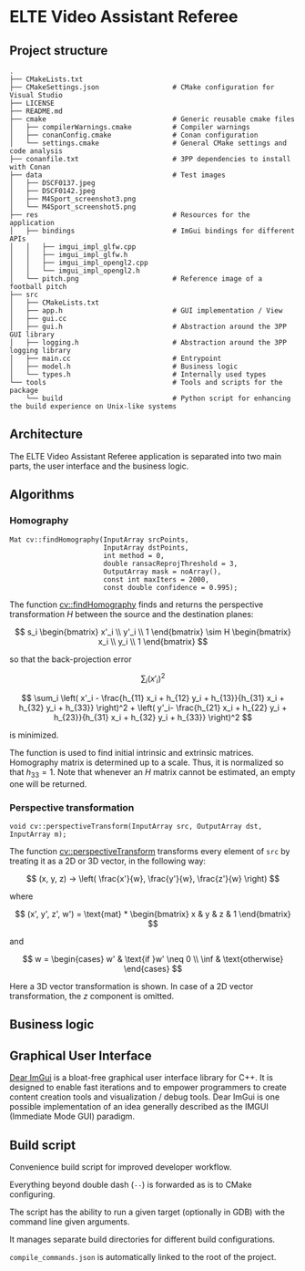 # ELTE Video Assistant Referee

## Project structure

```
.
├── CMakeLists.txt
├── CMakeSettings.json                  # CMake configuration for Visual Studio
├── LICENSE
├── README.md
├── cmake                               # Generic reusable cmake files
│   ├── compilerWarnings.cmake          # Compiler warnings
│   ├── conanConfig.cmake               # Conan configuration
│   └── settings.cmake                  # General CMake settings and code analysis
├── conanfile.txt                       # 3PP dependencies to install with Conan
├── data                                # Test images
│   ├── DSCF0137.jpeg
│   ├── DSCF0142.jpeg
│   ├── M4Sport_screenshot3.png
│   └── M4Sport_screenshot5.png
├── res                                 # Resources for the application
│   ├── bindings                        # ImGui bindings for different APIs
│   │   ├── imgui_impl_glfw.cpp
│   │   ├── imgui_impl_glfw.h
│   │   ├── imgui_impl_opengl2.cpp
│   │   └── imgui_impl_opengl2.h
│   └── pitch.png                       # Reference image of a football pitch
├── src
│   ├── CMakeLists.txt
│   ├── app.h                           # GUI implementation / View
│   ├── gui.cc
│   ├── gui.h                           # Abstraction around the 3PP GUI library
│   ├── logging.h                       # Abstraction around the 3PP logging library
│   ├── main.cc                         # Entrypoint
│   ├── model.h                         # Business logic
│   └── types.h                         # Internally used types
└── tools                               # Tools and scripts for the package
    └── build                           # Python script for enhancing the build experience on Unix-like systems
```

## Architecture

The ELTE Video Assistant Referee application is separated into two main parts,
the user interface and the business logic.

## Algorithms

### Homography

```
Mat cv::findHomography(InputArray srcPoints,
                       InputArray dstPoints,
                       int method = 0,
                       double ransacReprojThreshold = 3,
                       OutputArray mask = noArray(),
                       const int maxIters = 2000,
                       const double confidence = 0.995);
```

The function [cv::findHomography](https://docs.opencv.org/4.x/d9/d0c/group__calib3d.html#ga4abc2ece9fab9398f2e560d53c8c9780)
finds and returns the perspective transformation $H$ between the source and the destination planes:

$$ s_i \begin{bmatrix} x'_i \\ y'_i \\ 1 \end{bmatrix} \sim H \begin{bmatrix} x_i \\ y_i \\ 1 \end{bmatrix} $$

so that the back-projection error

$$ \sum_i \left( x'_i \right)^2 $$

$$ \sum_i \left( x'_i - \frac{h_{11} x_i + h_{12} y_i + h_{13}}{h_{31} x_i + h_{32} y_i + h_{33}} \right)^2 + \left( y'_i- \frac{h_{21} x_i + h_{22} y_i + h_{23}}{h_{31} x_i + h_{32} y_i + h_{33}} \right)^2 $$

is minimized.

The function is used to find initial intrinsic and extrinsic matrices. Homography matrix is determined
up to a scale. Thus, it is normalized so that $h_{33} = 1$. Note that whenever an $H$ matrix cannot be
estimated, an empty one will be returned.

### Perspective transformation

```
void cv::perspectiveTransform(InputArray src, OutputArray dst, InputArray m);
```

The function [cv::perspectiveTransform](https://docs.opencv.org/3.4/d2/de8/group__core__array.html#gad327659ac03e5fd6894b90025e6900a7)
transforms every element of `src` by treating it as a 2D or 3D vector, in the following way:

$$ (x, y, z) -> \left( \frac{x'}{w}, \frac{y'}{w}, \frac{z'}{w} \right) $$


where

$$ (x', y', z', w') = \text{mat} * \begin{bmatrix} x & y & z & 1 \end{bmatrix} $$

and

$$ w = \begin{cases} w' & \text{if }w' \neq 0 \\ \inf & \text{otherwise} \end{cases} $$

Here a 3D vector transformation is shown. In case of a 2D vector transformation, the $z$ component is omitted.

## Business logic

## Graphical User Interface

[Dear ImGui](https://github.com/ocornut/imgui) is a bloat-free graphical user interface library for C++.
It is designed to enable fast iterations and to empower programmers to create content creation tools and
visualization / debug tools. Dear ImGui is one possible implementation of an idea generally described
as the IMGUI (Immediate Mode GUI) paradigm.

## Build script

Convenience build script for improved developer workflow.

Everything beyond double dash (`--`) is forwarded as is to CMake configuring.

The script has the ability to run a given target (optionally in GDB) with
the command line given arguments.

It manages separate build directories for different build configurations.

`compile_commands.json` is automatically linked to the root of the project.
